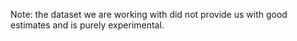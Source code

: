 Note: the dataset we are working with did not provide us with good estimates and is purely experimental.
